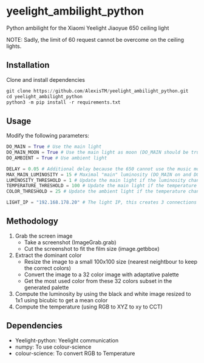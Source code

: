 # yeelight_ambilight_python
Python ambilight for the Xiaomi Yeelight Jiaoyue 650 ceiling light

NOTE: Sadly, the limit of 60 request cannot be overcome on the ceiling lights.

## Installation

Clone and install dependencies

```py
git clone https://github.com/AlexisTM/yeelight_ambilight_python.git
cd yeelight_ambilight_python
python3 -m pip install -r requirements.txt
```

## Usage

Modify the following parameters:

```py
DO_MAIN = True # Use the main light
DO_MAIN_MOON = True # Use the main light as moon (DO_MAIN should be true)
DO_AMBIENT = True # Use ambient light

DELAY = 0.05 # Additional delay because the 650 cannot use the music mode
MAX_MAIN_LUMINOSITY = 15 # Maximal "main" luminosity (DO_MAIN on and DO_MAIN_MOON off)
LUMINOSITY_THRESHOLD = 1 # Update the main light if the luminosity changes of at least this
TEMPERATURE_THRESHOLD = 100 # Update the main light if the temperature changes of at least this
COLOR_THRESHOLD = 25 # Update the ambient light if the temperature changes of at least this

LIGHT_IP = "192.168.178.20" # The light IP, this creates 3 connections to allow higher rate.
```

## Methodology

1. Grab the screen image
    * Take a screenshot (ImageGrab.grab)
    * Cut the screenshot to fit the film size (image.getbbox)
2. Extract the dominant color
    * Resize the image to a small 100x100 size (nearest neightbour to keep the correct colors)
    * Convert the image to a 32 color image with adaptative palette
    * Get the most used color from these 32 colors subset in the generated palette
3. Compute the luminosity by using the black and white image resized to 1x1 using bicubic to get a mean color
4. Compute the temperature (using RGB to XYZ to xy to CCT)


## Dependencies

* Yeelight-python: Yeelight communication
* numpy: To use colour-science
* colour-science: To convert RGB to Temperature

